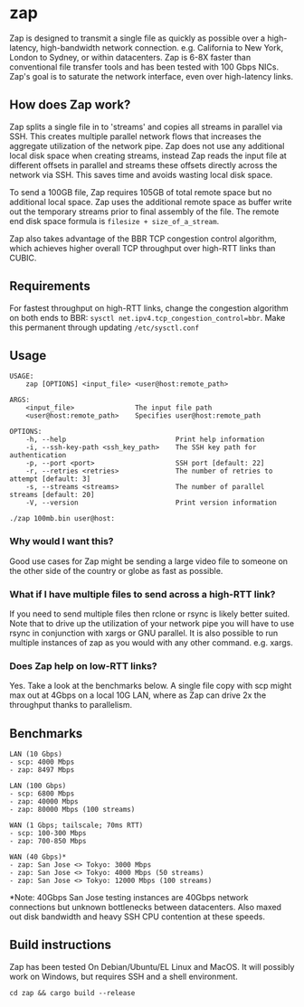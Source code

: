 # zap
Zap is designed to transmit a single file as quickly as possible over a high-latency, high-bandwidth network connection. e.g. California to New York, London to Sydney, or within datacenters. Zap is 6-8X faster than conventional file transfer tools and has been tested with 100 Gbps NICs. Zap's goal is to saturate the network interface, even over high-latency links.

## How does Zap work?
Zap splits a single file in to 'streams' and copies all streams in parallel via SSH. This creates multiple parallel network flows that increases the aggregate utilization of the network pipe. Zap does not use any additional local disk space when creating streams, instead Zap reads the input file at different offsets in parallel and streams these offsets directly across the network via SSH. This saves time and avoids wasting local disk space. 

To send a 100GB file, Zap requires 105GB of total remote space but no additional local space. Zap uses the additional remote space as buffer write out the temporary streams prior to final assembly of the file. The remote end disk space formula is `filesize + size_of_a_stream`.

Zap also takes advantage of the BBR TCP congestion control algorithm, which achieves higher overall TCP throughput over high-RTT links than CUBIC.

## Requirements
For fastest throughput on high-RTT links, change the congestion algorithm on both ends to BBR: `sysctl net.ipv4.tcp_congestion_control=bbr`. Make this permanent through updating `/etc/sysctl.conf`

## Usage
```
USAGE:
    zap [OPTIONS] <input_file> <user@host:remote_path>

ARGS:
    <input_file>               The input file path
    <user@host:remote_path>    Specifies user@host:remote_path

OPTIONS:
    -h, --help                           Print help information
    -i, --ssh-key-path <ssh_key_path>    The SSH key path for authentication
    -p, --port <port>                    SSH port [default: 22]
    -r, --retries <retries>              The number of retries to attempt [default: 3]
    -s, --streams <streams>              The number of parallel streams [default: 20]
    -V, --version                        Print version information
```

`./zap 100mb.bin user@host:`

### Why would I want this?
Good use cases for Zap might be sending a large video file to someone on the other side of the country or globe as fast as possible. 

### What if I have multiple files to send across a high-RTT link?
If you need to send multiple files then rclone or rsync is likely better suited. Note that to drive up the utilization of your network pipe you will have to use rsync in conjunction with xargs or GNU parallel. It is also possible to run multiple instances of zap as you would with any other command. e.g. xargs. 

### Does Zap help on low-RTT links?
Yes. Take a look at the benchmarks below. A single file copy with scp might max out at 4Gbps on a local 10G LAN, where as Zap can drive 2x the throughput thanks to parallelism.  

## Benchmarks
``` 
LAN (10 Gbps)
- scp: 4000 Mbps
- zap: 8497 Mbps

LAN (100 Gbps)
- scp: 6800 Mbps
- zap: 40000 Mbps
- zap: 80000 Mbps (100 streams)

WAN (1 Gbps; tailscale; 70ms RTT)
- scp: 100-300 Mbps
- zap: 700-850 Mbps

WAN (40 Gbps)*
- zap: San Jose <> Tokyo: 3000 Mbps
- zap: San Jose <> Tokyo: 4000 Mbps (50 streams)
- zap: San Jose <> Tokyo: 12000 Mbps (100 streams)
```
*Note: 40Gbps San Jose testing instances are 40Gbps network connections but unknown bottlenecks between datacenters. Also maxed out disk bandwidth and heavy SSH CPU contention at these speeds.

## Build instructions
Zap has been tested On Debian/Ubuntu/EL Linux and MacOS. It will possibly work on Windows, but requires SSH and a shell environment.

`cd zap && cargo build --release`

